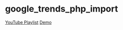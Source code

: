 # google_trends_php_import
<a href="https://www.youtube.com/playlist?list=PLYfFEMMndZQ7ofL8ZZUq8wsiHx5W3Sw77" target="_blank">YouTube Playlist</a>
<a href="https://www.nkada.com/" target="_blank">Demo</a>
